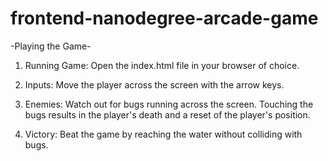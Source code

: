 frontend-nanodegree-arcade-game
===============================

-Playing the Game-
1. Running Game:
		Open the index.html file in your browser of choice.

1. Inputs:
		Move the player across the screen with the arrow keys.

2. Enemies:
		Watch out for bugs running across the screen. Touching the bugs
		results in the player's death and a reset of the player's position.

3. Victory:
		Beat the game by reaching the water without colliding with bugs.